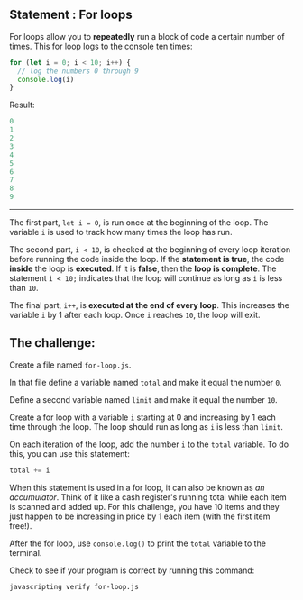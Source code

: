 ## Statement :  For loops

For loops allow you to **repeatedly** run a block of code a certain number of times. This for loop logs to the console ten times:

```js
for (let i = 0; i < 10; i++) {
  // log the numbers 0 through 9
  console.log(i)
}
```

Result:

```js
0
1
2
3
4
5
6
7
8
9
```

***

The first part, `let i = 0`, is run once at the beginning of the loop. The variable `i` is used to track how many times the loop has run.

The second part, `i < 10`, is checked at the beginning of every loop iteration before running the code inside the loop. If the **statement is true**, the code **inside** the loop is **executed**. If it is **false**, then the **loop is complete**. The statement `i < 10;` indicates that the loop will continue as long as `i` is less than `10`.

The final part, `i++`, is **executed at the end of every loop**. This increases the variable `i` by 1 after each loop. Once `i` reaches `10`, the loop will exit.

## The challenge:

Create a file named `for-loop.js`.

In that file define a variable named `total` and make it equal the number `0`.

Define a second variable named `limit` and make it equal the number `10`.

Create a for loop with a variable `i` starting at 0 and increasing by 1 each time through the loop. The loop should run as long as `i` is less than `limit`.

On each iteration of the loop, add the number `i` to the `total` variable. To do this, you can use this statement:

```js
total += i
```

When this statement is used in a for loop, it can also be known as _an accumulator_.  Think of it like a cash register's running total while each item is scanned and added up.  For this challenge, you have 10 items and they just happen to be increasing in price by 1 each item (with the first item free!).

After the for loop, use `console.log()` to print the `total` variable to the terminal.

Check to see if your program is correct by running this command:

```bash
javascripting verify for-loop.js
```
